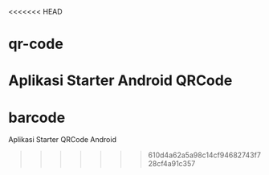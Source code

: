 <<<<<<< HEAD
# qr-code
Aplikasi Starter Android QRCode
=======
# barcode
Aplikasi Starter QRCode Android
>>>>>>> 610d4a62a5a98c14cf94682743f728cf4a91c357
